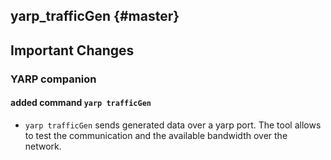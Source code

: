 yarp_trafficGen {#master}
-------------------------

## Important Changes

### YARP companion

#### added command `yarp trafficGen`
* `yarp trafficGen` sends generated data over a yarp port. The tool allows to test the communication and the available bandwidth over the network.
